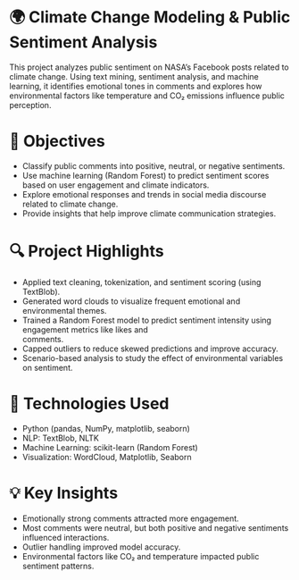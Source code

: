 # 🌍 Climate Change Modeling & Public Sentiment Analysis

This project analyzes public sentiment on NASA’s Facebook posts related to climate change. Using text mining, sentiment analysis, and machine learning, it identifies emotional tones in comments and explores how environmental factors like temperature and CO₂ emissions influence public perception.


# 🎯 Objectives

- Classify public comments into positive, neutral, or negative sentiments.
- Use machine learning (Random Forest) to predict sentiment scores based on user engagement and 
  climate indicators.
- Explore emotional responses and trends in social media discourse related to climate change.
- Provide insights that help improve climate communication strategies.

# 🔍 Project Highlights

- Applied text cleaning, tokenization, and sentiment scoring (using TextBlob).
- Generated word clouds to visualize frequent emotional and environmental themes.
- Trained a Random Forest model to predict sentiment intensity using engagement metrics like likes and   
  comments.
- Capped outliers to reduce skewed predictions and improve accuracy.
- Scenario-based analysis to study the effect of environmental variables on sentiment.

# 🧰 Technologies Used

- Python (pandas, NumPy, matplotlib, seaborn)
- NLP: TextBlob, NLTK
- Machine Learning: scikit-learn (Random Forest)
- Visualization: WordCloud, Matplotlib, Seaborn

# 💡 Key Insights

- Emotionally strong comments attracted more engagement.
- Most comments were neutral, but both positive and negative sentiments influenced interactions.
- Outlier handling improved model accuracy.
- Environmental factors like CO₂ and temperature impacted public sentiment patterns.

